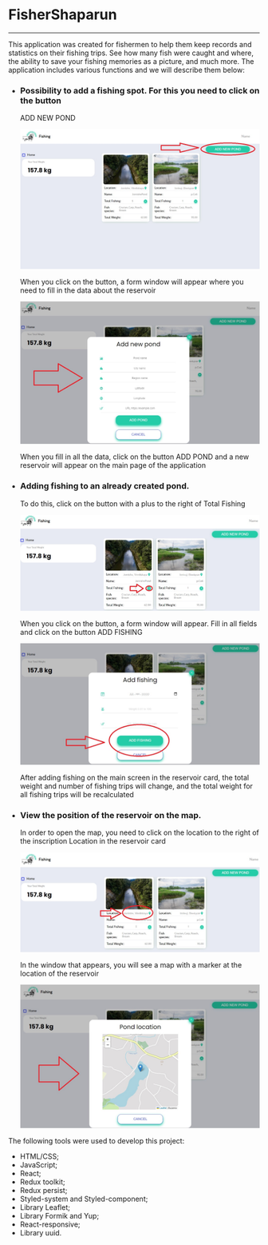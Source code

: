 # FisherShaparun

---

This application was created for fishermen to help them keep records and
statistics on their fishing trips. See how many fish were caught and where, the
ability to save your fishing memories as a picture, and much more. The
application includes various functions and we will describe them below:

- ### Possibility to add a fishing spot. For this you need to click on the button

  ADD NEW POND

  ![instruction](/src/assets/images/addNewPond.jpg)

  When you click on the button, a form window will appear where you need to fill
  in the data about the reservoir

  ![instruction](/src/assets/images/addNewPondForm.jpg)

  When you fill in all the data, click on the button ADD POND and a new
  reservoir will appear on the main page of the application

- ### Adding fishing to an already created pond.

  To do this, click on the button with a plus to the right of Total Fishing

  ![instruction](/src/assets/images/addNewFishing.jpg)

  When you click on the button, a form window will appear. Fill in all fields
  and click on the button ADD FISHING

  ![instruction](/src/assets/images/addNewFishingBtn.jpg)

  After adding fishing on the main screen in the reservoir card, the total
  weight and number of fishing trips will change, and the total weight for all
  fishing trips will be recalculated

- ### View the position of the reservoir on the map.

  In order to open the map, you need to click on the location to the right of
  the inscription Location in the reservoir card

  ![instruction](/src/assets/images/openMap.jpg)

  In the window that appears, you will see a map with a marker at the location
  of the reservoir

  ![instruction](/src/assets/images/openMapMarker.jpg)

The following tools were used to develop this project:

- HTML/CSS;
- JavaScript;
- React;
- Redux toolkit;
- Redux persist;
- Styled-system and Styled-component;
- Library Leaflet;
- Library Formik and Yup;
- React-responsive;
- Library uuid.
